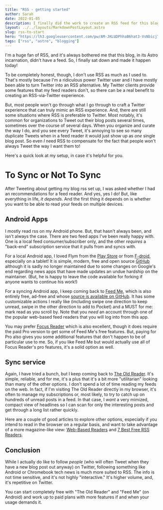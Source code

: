```yaml
---
title: "RSS - getting started"
author: Sarah
date: 2022-01-05
description: I finally did the work to create an RSS feed for this blog. I'll be getting in to how I (eventually!) set this up in Astro, but first, here's a quick description of how I *consume* RSS. (And, convienently, how I'm gonna test that I can successfully see a new post!)
layout: ../../layouts/MarkdownPostLayout.astro
slug: rss-to-start
hero: "https://lh3.googleusercontent.com/pw/AM-JKLUDPhhaB6hat3-VsNbicjTZ40xOqiiC-Pe9kkp_mehr5ov8itSBxMqQteJICrTr2_CExAlF_9AEZJsHt5g8n425gq8qKrSFYMwMA4-v_1zNmp0LcivQ5IKoguPyWZOJZHxwE-zbTwgUVT5EMVu5oRmdOA=w250-no?"
tags: ["rss", "astro", "blogging"]
---
```

I'm a huge fan of RSS, and it's always bothered me that this blog, in its Astro incarnation, didn't have a feed. So, I finally sat down and made it happen today!

To be completely honest, though, I don't use RSS as much as I used to. That's mostly because I'm a ridiculous power Twitter user and I have mostly been able to turn Twitter into an RSS alternative. My Twitter clients provide some features that my feed readers don't, so there can be a real benefit to creating an RSS-via-Twitter experience.

But, most people won't go through what I go through to craft a Twitter experience that can truly mimic an RSS experience. And, there are still some situations where RSS is preferable to Twitter. Most notably, it's common for organizations to Tweet out their blog posts several times, sometimes over the course of several days. When you organize and curate the way I do, and you see every Tweet, it's annoying to see so many duplicate Tweets when in a feed reader it would just show up as *one* single blog post. So even *I* need RSS to compensate for the fact that people won't always Tweet the way I want them to!

Here's a quick look at my setup, in case it's helpful for you.

# To Sync or Not To Sync

After Tweeting about getting my blog rss set up, I was asked whether I had an recommendations for a feed reader. And yes, yes I do! But, like everything in life, *it depends.* And the first thing it depends on is whether you want to be able to read your feeds on multiple devices.

## Android Apps

I mostly read rss on my Android phone. But, that hasn't always been, and isn't always the case. There are two feed apps I've been really happy with. One is a local feed consumer/subscriber only, and the other *requires* a "back-end" subscription service that it pulls from and syncs with.

For a local Android app, I loved Flym from the [Play Store](https://play.google.com/store/apps/details?id=net.frju.flym) or from [F-droid](https://f-droid.org/packages/net.frju.flym/), especially on a tablet! It is simple, modern, free and open source [GitHub]( https://github.com/FredJul/Flym) although it is sadly no longer maintained due to some changes on Google's end regarding news apps that have made updates an undue hardship on the maintainer. (But, he is happy to leave the code available for forking if anyone wants to continue his work!)

For a syncing Android app, I keep coming back to [Feed Me](https://play.google.com/store/apps/details?id=com.seazon.feedme), which is also entirely free, ad-free and whose [source is available on GitHub](https://github.com/seazon/FeedMe). It has some customizable actions I really like (including swipe one direction to keep unread, swipe in the other direction to add to Pocket) and a MUST for me: mark read as you scroll by. Note that you *need* an account through one of the popular web-based feed readers that you will log into from this app.

You may prefer [Focus Reader](https://play.google.com/store/apps/details?id=allen.town.focus.reader) which is also excellent, though it does require the paid Pro version to get some of Feed Me's free features. But, paying for Pro also gives you some additional features that don't happen to be of particular use to me. So, if you like Feed Me but would actually use all of Focus Reader's pro features, it's a solid option as well.

## Sync service

Again, I have tried a bunch, but I keep coming back to [The Old Reader](https://theoldreader.com). It's simple, reliable, and for me, it's a plus that it's a bit more "utilitarian" looking than many of the other options. I don't spend a lot of time reading my feeds on the web. In fact, if I'm visiting The Old Reader directly in my browser, it's often to manage my subscriptions or, most likely, to try to catch up on hundreds of unread posts in a feed. In that case, I *want* a very mimized, compact view of headlines so I can scan for only the interesting posts and get through a long list rather quickly.

Here are a couple of good articles to explore other options, especially if you intend to read in the browser on a regular basis, and want to take advantage of a more magazine-like view: [Web-Based Readers](https://www.youneedfeeds.com/web-based) and [7 Best Free RSS Readers](https://bloggingwizard.com/free-rss-feed-readers/).

## Conclusion

While I actually do like to follow *people* (who will often Tweet when they have a new blog post out anyway) on Twitter, following something like Android or Chromebook tech news is much more suited to RSS. The info is not time sensitive, and it's not highly "interactive." It's higher volume, and, it's repetitive on Twitter. 

You can start completely free with "The Old Reader" and "Feed Me" (on Android) and work up to paid plans with more features if and when your usage demands it.